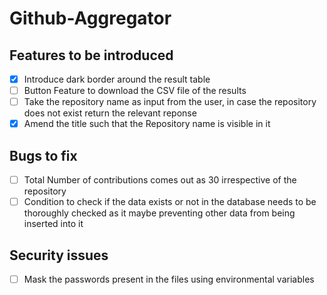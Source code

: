 # Github-Aggregator

## Features to be introduced

- [x] Introduce dark border around the result table
- [ ] Button Feature to download the CSV file of the results
- [ ] Take the repository name as input from the user, in case the repository does not exist return the relevant reponse
- [x] Amend the title such that the Repository name is visible in it

## Bugs to fix

- [ ] Total Number of contributions comes out as 30 irrespective of the repository
- [ ] Condition to check if the data exists or not in the database needs to be thoroughly checked as it maybe preventing other data from being inserted into it

## Security issues

- [ ] Mask the passwords present in the files using environmental variables
